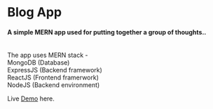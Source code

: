 # Blog App

#### A simple MERN app used for putting together a group of thoughts..

<br>
The app uses MERN stack - 
<br>MongoDB (Database) 
<br>ExpressJS (Backend framework) 
<br>ReactJS (Frontend framerwork) 
<br>NodeJS (Backend environment)

Live <a href="https://obscure-sea-19449.herokuapp.com/">Demo</a> here.
